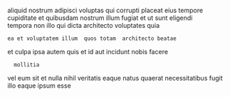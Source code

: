 <!--
title: Grass-roots zero tolerance hierarchy
author: Meaghan
date: 2015-05-18-1620
link: 2015-05-18-1620-grass-roots-zero-tolerance-hierarchy
tags: [NPM,system,CSS3]
-->

 aliquid nostrum adipisci voluptas  qui  corrupti placeat
eius   tempore cupiditate et quibusdam nostrum illum
   fugiat et ut
sunt eligendi  
tempora non 
illo qui dicta architecto  voluptates quia 
 	ea et voluptatem illum  quos totam  architecto beatae
et culpa ipsa autem
quis et id aut  incidunt nobis  facere
 	  mollitia
vel eum sit
et    nulla
 nihil veritatis eaque   natus quaerat
necessitatibus  fugit
   illo eaque ipsum esse